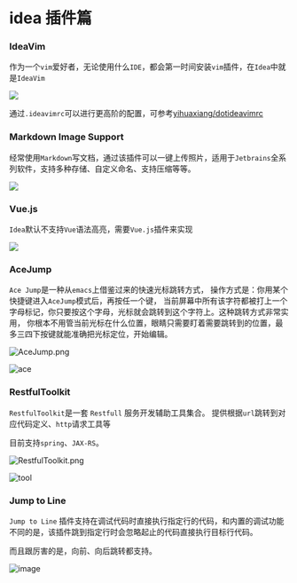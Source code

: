 # idea 插件篇

### IdeaVim

作为一个`vim`爱好者，无论使用什么`IDE`，都会第一时间安装`vim`插件，在`Idea`中就是`IdeaVim`

![](https://fudongdong-statics.oss-cn-beijing.aliyuncs.com/images/20220423/09f93ac8b7284d01872c7c948b3ec7dc.png?x-oss-process=image/auto-orient,1/interlace,1/quality,q_50/format,jpg)

通过`.ideavimrc`可以进行更高阶的配置，可参考[yihuaxiang/dotideavimrc](https://github.com/yihuaxiang/dotideavimrc)

### Markdown Image Support

经常使用`Markdown`写文档，通过该插件可以一键上传照片，适用于`Jetbrains`全系列软件，支持多种存储、自定义命名、支持压缩等等。

![](https://fudongdong-statics.oss-cn-beijing.aliyuncs.com/images/20220423/5df7f22010404e77b9f0782cece30cc5.png?x-oss-process=image/auto-orient,1/interlace,1/quality,q_50/format,jpg)


### Vue.js

`Idea`默认不支持`Vue`语法高亮，需要`Vue.js`插件来实现

![](https://fudongdong-statics.oss-cn-beijing.aliyuncs.com/images/20220423/4bf9f00bc7d74553877aebfd698ccfb3.png?x-oss-process=image/auto-orient,1/interlace,1/quality,q_50/format,jpg)

###  AceJump

`Ace Jump`是一种从`emacs`上借鉴过来的快速光标跳转方式，
操作方式是：你用某个快捷键进入`AceJump`模式后，再按任一个键，
当前屏幕中所有该字符都被打上一个字母标记，你只要按这个字母，光标就会跳转到这个字符上。这种跳转方式非常实用，
你根本不用管当前光标在什么位置，眼睛只需要盯着需要跳转到的位置，最多三四下按键就能准确把光标定位，开始编辑。

![AceJump.png](https://fudongdong-statics.oss-cn-beijing.aliyuncs.com/images/20220423/68a874934a054075a5a681788a282c62.png?x-oss-process=image/auto-orient,1/interlace,1/quality,q_50/format,jpg)


![ace](https://user-images.githubusercontent.com/7598734/164874481-b8ccc3ba-aa3b-4b44-8f44-944f3097aa76.gif)

### RestfulToolkit

`RestfulToolkit`是一套 `Restfull` 服务开发辅助工具集合。
提供根据`url`跳转到对应代码定义、`http`请求工具等

目前支持`spring`、`JAX-RS`。

![RestfulToolkit.png](https://fudongdong-statics.oss-cn-beijing.aliyuncs.com/images/20220423/d3414f87d3e94a0485905ab80842ea97.png?x-oss-process=image/auto-orient,1/interlace,1/quality,q_50/format,jpg)


![tool](https://user-images.githubusercontent.com/7598734/164874423-e2fb9ddd-118d-420d-a155-266a8de1fb34.gif)

### Jump to Line

`Jump to Line` 插件支持在调试代码时直接执行指定行的代码，和内置的调试功能不同的是，该插件跳到指定行时会忽略起止的代码直接执行目标行代码。

而且跟厉害的是，向前、向后跳转都支持。

![image](https://user-images.githubusercontent.com/7598734/164883375-7081a264-d8ca-4f93-8413-6b5a803ea513.png)





